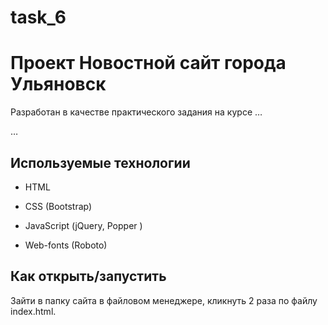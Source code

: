 # task_6
# Проект Новостной сайт города Ульяновск

Разработан в качестве практического задания на курсе …

…

## Используемые технологии

* HTML

* CSS (Bootstrap)

* JavaScript (jQuery, Popper )

* Web-fonts (Roboto)

## Как открыть/запустить

Зайти в папку сайта в файловом менеджере, кликнуть 2 раза по файлу index.html.
